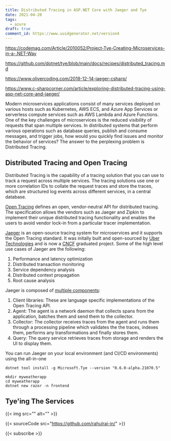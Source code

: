 ```yaml
---
title: Distributed Tracing in ASP.NET Core with Jaeger and Tye
date: 2021-04-20
tags:
  - azure
draft: true
comment_id: https://www.uuidgenerator.net/version4
---
```


https://codemag.com/Article/2010052/Project-Tye-Creating-Microservices-in-a-.NET-Way

https://github.com/dotnet/tye/blob/main/docs/recipes/distributed_tracing.md

https://www.olivercoding.com/2018-12-14-jaeger-csharp/

https://www.c-sharpcorner.com/article/exploring-distributed-tracing-using-asp-net-core-and-jaeger/


Modern microservices applications consist of many services deployed on various hosts such as Kubernetes, AWS ECS, and Azure App Services or serverless compute services such as AWS Lambda and Azure Functions. One of the key challenges of microservices is the reduced visibility of requests that span multiple services. In distributed systems that perform various operations such as database queries, publish and consume messages, and trigger jobs, how would you quickly find issues and monitor the behavior of services? The answer to the perplexing problem is Distributed Tracing.

## Distributed Tracing and Open Tracing

Distributed Tracing is the capability of a tracing solution that you can use to track a request across multiple services. The tracing solutions use one or more correlation IDs to collate the request traces and store the traces, which are structured log events across different services, in a central database.

[Open Tracing](https://opentracing.io/) defines an open, vendor-neutral API for distributed tracing. The specification allows the vendors such as Jaeger and Zipkin to implement their unique distributed tracing functionality and enables the users to avoid vendor lock-in from a particular tracer implementation.

[Jaeger](https://www.jaegertracing.io/) is an open-source tracing system for microservices and it supports the Open Tracing standard. It was initally built and open-sourced by [Uber Technologies](https://uber.github.io/) and is now a [CNCF](https://www.cncf.io/) graduated project. Some of the high level use cases of Jaeger are the following:

1. Performance and latency optimization
2. Distributed transaction monitoring
3. Service dependency analysis
4. Distributed context propagation
5. Root cause analysis

Jaeger is composed of [multiple components](https://www.jaegertracing.io/docs/1.22/architecture/): 

1. Client libraries: These are language specific implementations of the Open Tracing API.
2. Agent: The agent is a network daemon that collects spans from the application, batches them and send them to the collector. 
3. Collector: The collector receives traces from the agent and runs them through a processing pipeline which validates the the traces, indexes them, performs any transformations and finally stores them.
4. Query: The query service retrieves traces from storage and renders the UI to display them.


You can run Jaeger on your local environment (and CI/CD environments) using the all-in-one 


```shell
dotnet tool install -g Microsoft.Tye --version "0.6.0-alpha.21070.5"
```

```shell
mkdir myweatherapp
cd myweatherapp
dotnet new razor -n frontend
```

## Tye'ing The Services

{{< img src="" alt="" >}}

{{< sourceCode src="https://github.com/rahulrai-in/" >}}

{{< subscribe >}}

